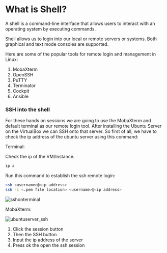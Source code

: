 # What is Shell?

A shell is a command-line interface that allows users to interact with an operating system by executing commands.

Shell allows us to login into our local or remote servers or systems. Both graphical and text mode consoles are supported. 

Here are some of the popular tools for remote login and management in Linux:

1. MobaXterm
2. OpenSSH
3. PuTTY
4. Terminator
5. Cockpit
6. Ansible

### SSH into the shell

For these hands on sessions we are going to use the MobaXterm and default terminal as our remote login tool. After installing the Ubuntu Server on the VirtualBox we can SSH onto that server. So first of all, we have to check the ip address of the ubuntu server using this command:

Terminal:

Check the ip of the VM/Instance.

```bash
ip a
```

Run this command to establish the ssh remote login:

```bash
ssh <username>@<ip address>
ssh -i <.pem file location> <username>@<ip address>
```

![sshonterminal](https://github.com/user-attachments/assets/66e7ac09-7515-41bd-93b6-29886aa0687c)


MobaXterm:

![ubuntuserver_ssh](https://github.com/user-attachments/assets/50cef9fd-8ad0-4ecd-b5c5-9fa1c291a5e7)

1. Click the session button
2. Then the SSH button
3. Input the ip address of the server
4. Press ok the open the ssh session
